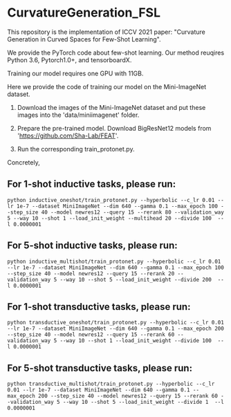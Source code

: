 # CurvatureGeneration_FSL

This repository is the implementation of ICCV 2021 paper: "Curvature Generation in Curved Spaces for Few-Shot Learning".

We provide the PyTorch code about few-shot learning. Our method reuqires Python 3.6, Pytorch1.0+, and tensorboardX.

Training our model requires one GPU with 11GB.

Here we provide the code of training our model on the Mini-ImageNet dataset.

1. Download the images of the Mini-ImageNet dataset and put these images into the 'data/miniimagenet' folder.

2. Prepare the pre-trained model. Download BigResNet12 models from 'https://github.com/Sha-Lab/FEAT'.
 
3. Run the corresponding train_protonet.py.

Concretely,

For 1-shot inductive tasks, please run:
-------
```
python inductive_oneshot/train_protonet.py --hyperbolic --c_lr 0.01 --lr 1e-7 --dataset MiniImageNet --dim 640 --gamma 0.1 --max_epoch 100 --step_size 40 --model newres12 --query 15 --rerank 80 --validation_way 5 --way 10 --shot 1 --load_init_weight --multihead 20 --divide 100  --l 0.0000001 
```

For 5-shot inductive tasks, please run:
-------
```
python inductive_multishot/train_protonet.py --hyperbolic --c_lr 0.01 --lr 1e-7 --dataset MiniImageNet --dim 640 --gamma 0.1 --max_epoch 100 --step_size 40 --model newres12 --query 15 --rerank 20 --validation_way 5 --way 10 --shot 5 --load_init_weight --divide 200  --l 0.0000001
```

For 1-shot transductive tasks, please run:
-------
```
python transductive_oneshot/train_protonet.py --hyperbolic --c_lr 0.01 --lr 1e-7 --dataset MiniImageNet --dim 640 --gamma 0.1 --max_epoch 200 --step_size 40 --model newres12 --query 15 --rerank 60 --validation_way 5 --way 10 --shot 1 --load_init_weight --divide 100  --l 0.0000001
```

For 5-shot transductive tasks, please run:
-------
```
python transductive_multishot/train_protonet.py --hyperbolic --c_lr 0.01 --lr 1e-7 --dataset MiniImageNet --dim 640 --gamma 0.1 --max_epoch 200 --step_size 40 --model newres12 --query 15 --rerank 60 --validation_way 5 --way 10 --shot 5 --load_init_weight --divide 1  --l 0.0000001
```



